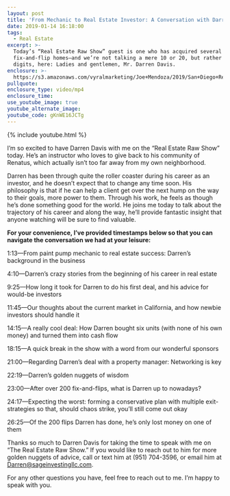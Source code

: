 ```yaml
---
layout: post
title: 'From Mechanic to Real Estate Investor: A Conversation with Darren Davis'
date: 2019-01-14 16:18:00
tags:
  - Real Estate
excerpt: >-
  Today’s “Real Estate Raw Show” guest is one who has acquired several
  fix-and-flip homes—and we’re not talking a mere 10 or 20, but rather triple
  digits, here: Ladies and gentlemen, Mr. Darren Davis.
enclosure: >-
  https://s3.amazonaws.com/vyralmarketing/Joe+Mendoza/2019/San+Diego+Real+Estate-+Darren+Davis.mp4
pullquote:
enclosure_type: video/mp4
enclosure_time:
use_youtube_image: true
youtube_alternate_image:
youtube_code: gKnWE16JCTg
---
```


{% include youtube.html %}

I’m so excited to have Darren Davis with me on the “Real Estate Raw Show” today. He’s an instructor who loves to give back to his community of Renatus, which actually isn’t too far away from my own neighborhood.

Darren has been through quite the roller coaster during his career as an investor, and he doesn’t expect that to change any time soon. His philosophy is that if he can help a client get over the next hump on the way to their goals, more power to them. Through his work, he feels as though he’s done something good for the world. He joins me today to talk about the trajectory of his career and along the way, he’ll provide fantastic insight that anyone watching will be sure to find valuable.

**For your convenience, I’ve provided timestamps below so that you can navigate the conversation we had at your leisure:**

1:13—From paint pump mechanic to real estate success: Darren’s background in the business

4:10—Darren’s crazy stories from the beginning of his career in real estate

9:25—How long it took for Darren to do his first deal, and his advice for would-be investors

11:45—Our thoughts about the current market in California, and how newbie investors should handle it

14:15—A really cool deal: How Darren bought six units (with none of his own money) and turned them into cash flow

18:15—A quick break in the show with a word from our wonderful sponsors

21:00—Regarding Darren’s deal with a property manager: Networking is key

22:19—Darren’s golden nuggets of wisdom

23:00—After over 200 fix-and-flips, what is Darren up to nowadays?

24:17—Expecting the worst: forming a conservative plan with multiple exit-strategies so that, should chaos strike, you’ll still come out okay

26:25—Of the 200 flips Darren has done, he’s only lost money on one of them

Thanks so much to Darren Davis for taking the time to speak with me on “The Real Estate Raw Show.” If you would like to reach out to him for more golden nuggets of advice, call or text him at (951) 704-3596, or email him at [Darren@sageinvestingllc.com](mailto:Darren@sageinvestingllc.com).

For any other questions you have, feel free to reach out to me. I’m happy to speak with you.